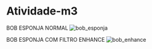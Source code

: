 # Atividade-m3


BOB ESPONJA NORMAL
![bob_esponja](https://user-images.githubusercontent.com/52172302/60037683-9d487180-9688-11e9-9885-e9b1e8543096.jpg)

BOB ESPONJA COM FILTRO ENHANCE
![bob_enhance](https://user-images.githubusercontent.com/52172302/60037684-9de10800-9688-11e9-87c2-34722ee91c6c.png)
